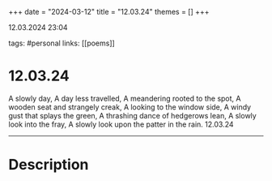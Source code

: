 +++
date = "2024-03-12"
title = "12.03.24"
themes = []
+++

12.03.2024 23:04

tags: #personal
links: [[poems]]

# 12.03.24

A slowly day,
A day less travelled,
A meandering rooted to the spot,
A wooden seat and strangely creak,
A looking to the window side,
A windy gust that splays the green,
A thrashing dance of hedgerows lean,
A slowly look into the fray,
A slowly look upon the patter in the rain.
12.03.24

---

# Description


